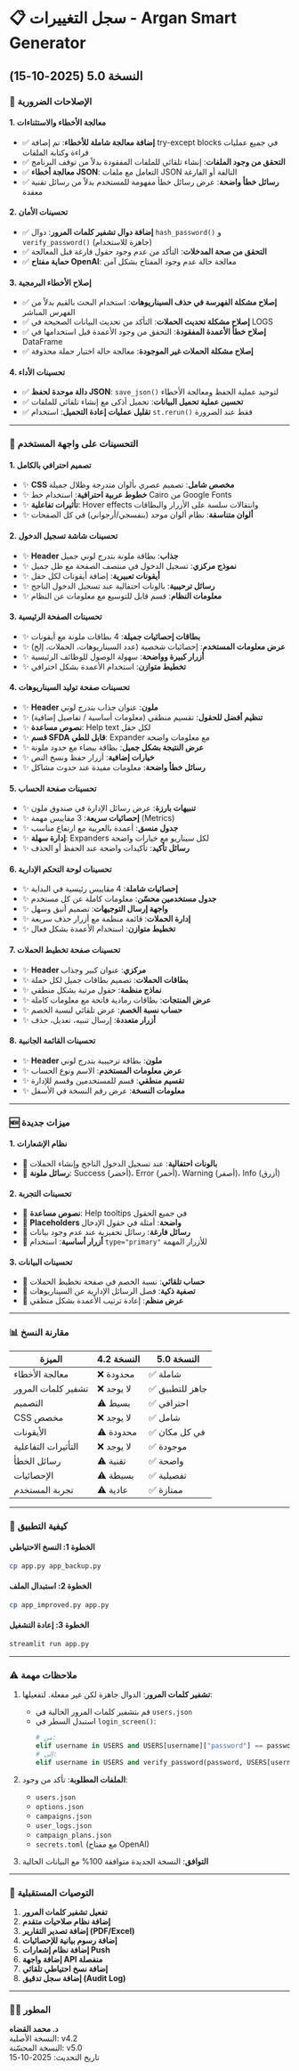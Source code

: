# 📋 سجل التغييرات - Argan Smart Generator

## النسخة 5.0 (2025-10-15)

### 🔧 الإصلاحات الضرورية

#### 1. معالجة الأخطاء والاستثناءات
- ✅ **إضافة معالجة شاملة للأخطاء**: تم إضافة try-except blocks في جميع عمليات قراءة وكتابة الملفات
- ✅ **التحقق من وجود الملفات**: إنشاء تلقائي للملفات المفقودة بدلاً من توقف البرنامج
- ✅ **معالجة أخطاء JSON**: التعامل مع ملفات JSON التالفة أو الفارغة
- ✅ **رسائل خطأ واضحة**: عرض رسائل خطأ مفهومة للمستخدم بدلاً من رسائل تقنية معقدة

#### 2. تحسينات الأمان
- ✅ **إضافة دوال تشفير كلمات المرور**: دوال `hash_password()` و `verify_password()` (جاهزة للاستخدام)
- ✅ **التحقق من صحة المدخلات**: التأكد من عدم وجود حقول فارغة قبل المعالجة
- ✅ **حماية مفتاح OpenAI**: معالجة حالة عدم وجود المفتاح بشكل آمن

#### 3. إصلاح الأخطاء البرمجية
- ✅ **إصلاح مشكلة الفهرسة في حذف السيناريوهات**: استخدام البحث بالقيم بدلاً من الفهرس المباشر
- ✅ **إصلاح مشكلة تحديث الحملات**: التأكد من تحديث البيانات الصحيحة في LOGS
- ✅ **إصلاح خطأ الأعمدة المفقودة**: التحقق من وجود الأعمدة قبل استخدامها في DataFrame
- ✅ **إصلاح مشكلة الحملات غير الموجودة**: معالجة حالة اختيار حملة محذوفة

#### 4. تحسينات الأداء
- ✅ **دالة موحدة لحفظ JSON**: `save_json()` لتوحيد عملية الحفظ ومعالجة الأخطاء
- ✅ **تحسين عملية تحميل البيانات**: تحميل أذكى مع إنشاء تلقائي للملفات
- ✅ **تقليل عمليات إعادة التحميل**: استخدام `st.rerun()` فقط عند الضرورة

---

### 🎨 التحسينات على واجهة المستخدم

#### 1. تصميم احترافي بالكامل
- ✨ **CSS مخصص شامل**: تصميم عصري بألوان متدرجة وظلال جميلة
- ✨ **خطوط عربية احترافية**: استخدام خط Cairo من Google Fonts
- ✨ **تأثيرات تفاعلية**: Hover effects وانتقالات سلسة على الأزرار والبطاقات
- ✨ **ألوان متناسقة**: نظام ألوان موحد (بنفسجي/أرجواني) في كل الصفحات

#### 2. تحسينات شاشة تسجيل الدخول
- ✨ **Header جذاب**: بطاقة ملونة بتدرج لوني جميل
- ✨ **نموذج مركزي**: تسجيل الدخول في منتصف الصفحة مع ظل جميل
- ✨ **أيقونات تعبيرية**: إضافة أيقونات لكل حقل
- ✨ **رسائل ترحيبية**: بالونات احتفالية عند تسجيل الدخول الناجح
- ✨ **معلومات النظام**: قسم قابل للتوسيع مع معلومات عن النظام

#### 3. تحسينات الصفحة الرئيسية
- ✨ **بطاقات إحصائيات جميلة**: 4 بطاقات ملونة مع أيقونات
- ✨ **عرض معلومات المستخدم**: إحصائيات شخصية (عدد السيناريوهات، الحملات، إلخ)
- ✨ **أزرار كبيرة وواضحة**: سهولة الوصول للوظائف الرئيسية
- ✨ **تخطيط متوازن**: استخدام الأعمدة بشكل احترافي

#### 4. تحسينات صفحة توليد السيناريوهات
- ✨ **Header ملون**: عنوان جذاب بتدرج لوني
- ✨ **تنظيم أفضل للحقول**: تقسيم منطقي (معلومات أساسية / تفاصيل إضافية)
- ✨ **نصوص مساعدة**: Help text لكل حقل
- ✨ **قسم SFDA قابل للطي**: Expander مع معلومات واضحة
- ✨ **عرض النتيجة بشكل جميل**: بطاقة بيضاء مع حدود ملونة
- ✨ **خيارات إضافية**: أزرار حفظ ونسخ النص
- ✨ **رسائل خطأ واضحة**: معلومات مفيدة عند حدوث مشاكل

#### 5. تحسينات صفحة الحساب
- ✨ **تنبيهات بارزة**: عرض رسائل الإدارة في صندوق ملون
- ✨ **إحصائيات سريعة**: 3 مقاييس مهمة (Metrics)
- ✨ **جدول منسق**: أعمدة بالعربية مع ارتفاع مناسب
- ✨ **إدارة سهلة**: Expanders لكل سيناريو مع خيارات واضحة
- ✨ **رسائل تأكيد**: تأكيدات واضحة عند الحفظ أو الحذف

#### 6. تحسينات لوحة التحكم الإدارية
- ✨ **إحصائيات شاملة**: 4 مقاييس رئيسية في البداية
- ✨ **جدول مستخدمين محسّن**: معلومات كاملة عن كل مستخدم
- ✨ **واجهة إرسال التوجيهات**: تصميم أنيق وسهل
- ✨ **إدارة الحملات**: قائمة منظمة مع أزرار حذف سريعة
- ✨ **تخطيط متوازن**: استخدام الأعمدة بشكل فعال

#### 7. تحسينات صفحة تخطيط الحملات
- ✨ **Header مركزي**: عنوان كبير وجذاب
- ✨ **بطاقات الحملات**: تصميم بطاقات جميل لكل حملة
- ✨ **نماذج منظمة**: حقول مرتبة بشكل منطقي
- ✨ **عرض المنتجات**: بطاقات رمادية فاتحة مع معلومات كاملة
- ✨ **حساب نسبة الخصم**: عرض تلقائي لنسبة الخصم
- ✨ **أزرار متعددة**: إرسال تنبيه، تعديل، حذف

#### 8. تحسينات القائمة الجانبية
- ✨ **Header ملون**: بطاقة ترحيبية بتدرج لوني
- ✨ **عرض معلومات المستخدم**: الاسم ونوع الحساب
- ✨ **تقسيم منطقي**: قسم للمستخدمين وقسم للإدارة
- ✨ **معلومات النسخة**: عرض رقم النسخة في الأسفل

---

### 🆕 ميزات جديدة

#### 1. نظام الإشعارات
- 🎉 **بالونات احتفالية**: عند تسجيل الدخول الناجح وإنشاء الحملات
- 🎉 **رسائل ملونة**: Success (أخضر)، Error (أحمر)، Warning (أصفر)، Info (أزرق)

#### 2. تحسينات التجربة
- 🎉 **نصوص مساعدة**: Help tooltips في جميع الحقول
- 🎉 **Placeholders واضحة**: أمثلة في حقول الإدخال
- 🎉 **رسائل فارغة**: رسائل تحفيزية عند عدم وجود بيانات
- 🎉 **أزرار أساسية**: استخدام `type="primary"` للأزرار المهمة

#### 3. تحسينات البيانات
- 🎉 **حساب تلقائي**: نسبة الخصم في صفحة تخطيط الحملات
- 🎉 **تصفية ذكية**: فصل الرسائل الإدارية عن السيناريوهات
- 🎉 **عرض منظم**: إعادة ترتيب الأعمدة بشكل منطقي

---

### 📊 مقارنة النسخ

| الميزة | النسخة 4.2 | النسخة 5.0 |
|--------|------------|-----------|
| معالجة الأخطاء | ❌ محدودة | ✅ شاملة |
| تشفير كلمات المرور | ❌ لا يوجد | ✅ جاهز للتطبيق |
| التصميم | ⚠️ بسيط | ✅ احترافي |
| CSS مخصص | ❌ لا يوجد | ✅ شامل |
| الأيقونات | ⚠️ محدودة | ✅ في كل مكان |
| التأثيرات التفاعلية | ❌ لا يوجد | ✅ موجودة |
| رسائل الخطأ | ⚠️ تقنية | ✅ واضحة |
| الإحصائيات | ⚠️ بسيطة | ✅ تفصيلية |
| تجربة المستخدم | ⚠️ عادية | ✅ ممتازة |

---

### 🚀 كيفية التطبيق

#### الخطوة 1: النسخ الاحتياطي
```bash
cp app.py app_backup.py
```

#### الخطوة 2: استبدال الملف
```bash
cp app_improved.py app.py
```

#### الخطوة 3: إعادة التشغيل
```bash
streamlit run app.py
```

---

### ⚠️ ملاحظات مهمة

1. **تشفير كلمات المرور**: الدوال جاهزة لكن غير مفعلة. لتفعيلها:
   - قم بتشفير كلمات المرور الحالية في `users.json`
   - استبدل السطر في `login_screen()`:
     ```python
     # من:
     elif username in USERS and USERS[username]["password"] == password:
     # إلى:
     elif username in USERS and verify_password(password, USERS[username]["password"]):
     ```

2. **الملفات المطلوبة**: تأكد من وجود:
   - `users.json`
   - `options.json`
   - `campaigns.json`
   - `user_logs.json`
   - `campaign_plans.json`
   - `secrets.toml` (مع مفتاح OpenAI)

3. **التوافق**: النسخة الجديدة متوافقة 100% مع البيانات الحالية

---

### 🎯 التوصيات المستقبلية

1. **تفعيل تشفير كلمات المرور**
2. **إضافة نظام صلاحيات متقدم**
3. **إضافة تصدير التقارير (PDF/Excel)**
4. **إضافة رسوم بيانية للإحصائيات**
5. **إضافة نظام إشعارات Push**
6. **إضافة واجهة API منفصلة**
7. **إضافة نسخ احتياطي تلقائي**
8. **إضافة سجل تدقيق (Audit Log)**

---

### 👨‍💻 المطور

**د. محمد القضاه**  
النسخة الأصلية: v4.2  
النسخة المحسّنة: v5.0  
تاريخ التحديث: 2025-10-15

